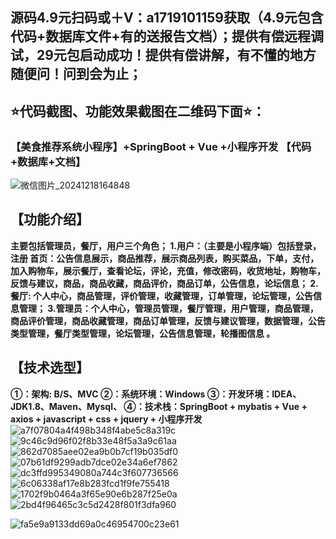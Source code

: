 ## 源码4.9元扫码或＋V：a1719101159获取（4.9元包含代码+数据库文件+有的送报告文档）；提供有偿远程调试，29元包启动成功！提供有偿讲解，有不懂的地方随便问！问到会为止；
## ⭐代码截图、功能效果截图在二维码下面⭐：
### 【美食推荐系统小程序】+SpringBoot + Vue +小程序开发 【代码+数据库+文档】
![微信图片_20241218164848](https://github.com/user-attachments/assets/646b2784-afb8-47ee-a4d4-5ccc9f96b331)

## 【功能介绍】
**主要包括管理员，餐厅，用户三个角色；
1.用户：（主要是小程序端）包括登录，注册
首页：公告信息展示，商品推荐，展示商品列表，购买菜品，下单，支付，加入购物车，展示餐厅，查看论坛，评论，充值，修改密码，收货地址，购物车，反馈与建议，商品，商品收藏，商品评价，商品订单，公告信息，论坛信息；
2.餐厅: 个人中心，商品管理，评价管理，收藏管理，订单管理，论坛管理，公告信息管理；
3.管理员：个人中心，管理员管理，餐厅管理，用户管理，商品管理，商品评价管理，商品收藏管理，商品订单管理，反馈与建议管理，数据管理，公告类型管理，餐厅类型管理，论坛管理，公告信息管理，轮播图信息
。**
## 【技术选型】
**①：架构: B/S、MVC
②：系统环境：Windows
③：开发环境：IDEA、JDK1.8、Maven、Mysql、
④：技术栈：SpringBoot + mybatis + Vue + axios + javascript + css + jquery + 小程序开发**
![a7f07804a4f498b348f4abe5c8a319c](https://github.com/user-attachments/assets/0acf2d88-9601-4d69-8cc3-e82d6c3e724b)
![9c46c9d96f02f8b33e48f5a3a9c61aa](https://github.com/user-attachments/assets/fcb26ffc-643f-44b9-b991-1a1043c48ca7)
![862d7085aee02ea9b0b7cf19b035df0](https://github.com/user-attachments/assets/059c4211-4059-49e8-bd90-a099008f836b)
![07b61df9299adb7dce02e34a6ef7862](https://github.com/user-attachments/assets/e6f60eb5-bc73-44f9-9ab8-f63496bd95cb)
![dc3ffd995349080a744c3f607736566](https://github.com/user-attachments/assets/294d62d8-1682-4e20-ae32-3de1755d88f1)
![6c06338af17e8b283fcd1f9fe755418](https://github.com/user-attachments/assets/095bb622-1fb2-4587-ae82-940b821b10a3)
![1702f9b0464a3f65e90e6b287f25e0a](https://github.com/user-attachments/assets/1dd0b076-154d-468f-b425-6c21af618f08)
![2bd4f96465c3c5d2428f801f3dfa960](https://github.com/user-attachments/assets/8b675dbe-ae3b-4332-ac0c-64d5d0136ce5)

![fa5e9a9133dd69a0c46954700c23e61](https://github.com/user-attachments/assets/5d3cd936-e715-4fe3-8435-de4045d680db)










